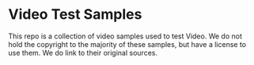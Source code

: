 Video Test Samples
==================

This repo is a collection of video samples used to test Video. We do not hold the copyright to the majority of these samples, but have a license to use them.
We do link to their original sources.